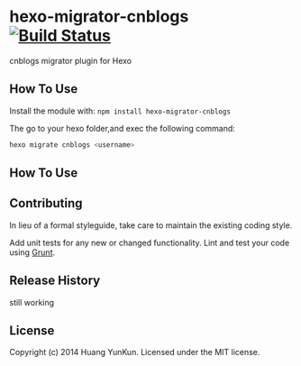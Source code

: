 # hexo-migrator-cnblogs [![Build Status](https://secure.travis-ci.org/htynkn/hexo-migrator-cnblogs.png?branch=master)](http://travis-ci.org/htynkn/hexo-migrator-cnblogs)

cnblogs migrator plugin for Hexo

## How To Use
Install the module with: `npm install hexo-migrator-cnblogs`

The go to your hexo folder,and exec the following command:

```bash
hexo migrate cnblogs <username>
```

## How To Use

## Contributing
In lieu of a formal styleguide, take care to maintain the existing coding style.

Add unit tests for any new or changed functionality. Lint and test your code using [Grunt](http://gruntjs.com/).

## Release History
still working

## License
Copyright (c) 2014 Huang YunKun. Licensed under the MIT license.
